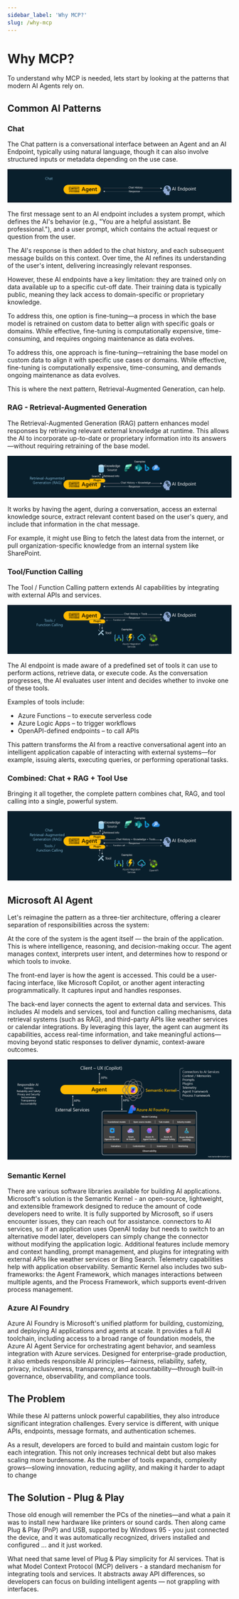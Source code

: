 ```yaml
---
sidebar_label: 'Why MCP?'
slug: /why-mcp
---
```


# Why MCP?

To understand why MCP is needed, lets start by looking at the patterns that modern AI Agents rely on.

## Common AI Patterns

### Chat

The Chat pattern is a conversational interface between an Agent and an AI Endpoint, typically using natural language, though it can also involve structured inputs or metadata depending on the use case.

![](images/pattern1.png)

The first message sent to an AI endpoint includes a system prompt, which defines the AI's behavior (e.g., "You are a helpful assistant. Be professional."), and a user prompt, which contains the actual request or question from the user.

The AI's response is then added to the chat history, and each subsequent message builds on this context. Over time, the AI refines its understanding of the user's intent, delivering increasingly relevant responses.

However, these AI endpoints have a key limitation: they are trained only on data available up to a specific cut-off date. Their training data is typically public, meaning they lack access to domain-specific or proprietary knowledge.

To address this, one option is fine-tuning—a process in which the base model is retrained on custom data to better align with specific goals or domains. While effective, fine-tuning is computationally expensive, time-consuming, and requires ongoing maintenance as data evolves.

To address this, one approach is fine-tuning—retraining the base model on custom data to align it with specific use cases or domains. While effective, fine-tuning is computationally expensive, time-consuming, and demands ongoing maintenance as data evolves.

This is where the next pattern, Retrieval-Augmented Generation, can help.

### RAG - Retrieval-Augmented Generation

The Retrieval-Augmented Generation (RAG) pattern enhances model responses by retrieving relevant external knowledge at runtime. This allows the AI to incorporate up-to-date or proprietary information into its answers—without requiring retraining of the base model.

![](images/pattern2.png)

It works by having the agent, during a conversation, access an external knowledge source, extract relevant content based on the user's query, and include that information in the chat message.

For example, it might use Bing to fetch the latest data from the internet, or pull organization-specific knowledge from an internal system like SharePoint.

### Tool/Function Calling

The Tool / Function Calling pattern extends AI capabilities by integrating with external APIs and services.

![](images/pattern3.png)

The AI endpoint is made aware of a predefined set of tools it can use to perform actions, retrieve data, or execute code. As the conversation progresses, the AI evaluates user intent and decides whether to invoke one of these tools.

Examples of tools include:

- Azure Functions – to execute serverless code  
- Azure Logic Apps – to trigger workflows  
- OpenAPI-defined endpoints – to call APIs

This pattern transforms the AI from a reactive conversational agent into an intelligent application capable of interacting with external systems—for example, issuing alerts, executing queries, or performing operational tasks.


### Combined: Chat + RAG + Tool Use

Bringing it all together, the complete pattern combines chat, RAG, and tool calling into a single, powerful system.

![](images/pattern4.png)


## Microsoft AI Agent 

Let's reimagine the pattern as a three-tier architecture, offering a clearer separation of responsibilities across the system:

At the core of the system is the agent itself — the brain of the application. This is where intelligence, reasoning, and decision-making occur. The agent manages context, interprets user intent, and determines how to respond or which tools to invoke.

The front-end layer is how the agent is accessed. This could be a user-facing interface, like Microsoft Copilot, or another agent interacting programmatically. It captures input and handles responses.

The back-end layer connects the agent to external data and services. This includes AI models and services, tool and function calling mechanisms, data retrieval systems (such as RAG), and third-party APIs like weather services or calendar integrations. By leveraging this layer, the agent can augment its capabilities, access real-time information, and take meaningful actions—moving beyond static responses to deliver dynamic, context-aware outcomes.

![](images/pattern5.png)

### Semantic Kernel

There are various software libraries available for building AI applications. Microsoft's solution is the Semantic Kernel - an open-source, lightweight, and extensible framework designed to reduce the amount of code developers need to write. It is fully supported by Microsoft, so if users encounter issues, they can reach out for assistance.
connectors to AI services, so if an application uses OpenAI today but needs to switch to an alternative model later, developers can simply change the connector without modifying the application logic. Additional features include memory and context handling, prompt management, and plugins for integrating with external APIs like weather services or Bing Search. Telemetry capabilities help with application observability. Semantic Kernel also includes two sub-frameworks: the Agent Framework, which manages interactions between multiple agents, and the Process Framework, which supports event-driven process management.

### Azure AI Foundry 

Azure AI Foundry is Microsoft's unified platform for building, customizing, and deploying AI applications and agents at scale. It provides a full AI toolchain, including access to a broad range of foundation models, the Azure AI Agent Service for orchestrating agent behavior, and seamless integration with Azure services. Designed for enterprise-grade production, it also embeds responsible AI principles—fairness, reliability, safety, privacy, inclusiveness, transparency, and accountability—through built-in governance, observability, and compliance tools.


## The Problem 

While these AI patterns unlock powerful capabilities, they also introduce significant integration challenges. Every service is different, with unique APIs, endpoints, message formats, and authentication schemes. 

As a result, developers are forced to build and maintain custom logic for each integration. This not only increases technical debt but also makes scaling more burdensome. As the number of tools expands, complexity grows—slowing innovation, reducing agility, and making it harder to adapt to change


## The Solution - Plug & Play 

Those old enough will remember the PCs of the nineties—and what a pain it was to install new hardware like printers or sound cards. Then along came Plug & Play (PnP) and USB, supported by Windows 95 - you just connected the device, and it was automatically recognized, drivers installed and configured ... and it just worked.

What need that same level of Plug & Play simplicity for AI services. That is what Model Context Protocol (MCP) delivers - a standard mechanism for integrating tools and services. It abstracts away API differences, so developers can focus on building intelligent agents — not grappling with interfaces.
